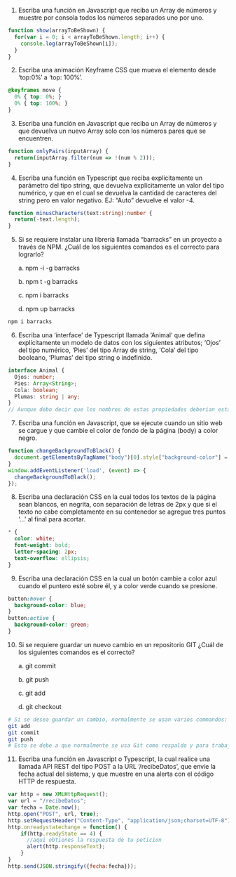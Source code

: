 <style type="text/css">
    .alph { list-style-type: lower-alpha; }
</style>
1. Escriba una función en Javascript que reciba un Array de números y muestre por consola todos los números separados uno por uno.

```Javascript
function show(arrayToBeShown) {
  for(var i = 0; i < arrayToBeShown.length; i++) {
    console.log(arrayToBeShown[i]);
  }
}
```

2. Escriba una animación Keyframe CSS que mueva el elemento desde ‘top:0%’ a ‘top: 100%’.

```css
@keyframes move {
  0% { top: 0%; }
  0% { top: 100%; }
}
```

3. Escriba una función en Javascript que reciba un Array de números y que devuelva un nuevo Array solo con los números pares que se encuentren.

```Javascript
function onlyPairs(inputArray) {
  return(inputArray.filter(num => !(num % 2)));
}
```

4. Escriba una función en Typescript que reciba explícitamente un parámetro del tipo string, que devuelva explícitamente un valor del tipo numérico, y que en el cual se devuelva la cantidad de caracteres del string pero en valor negativo. EJ: “Auto” devuelve el valor -4.

```Typescript
function minusCharacters(text:string):number {
  return(-text.length);
}
```

5. Si se requiere instalar una librería llamada “barracks” en un proyecto a través de NPM. ¿Cuál de los siguientes comandos es el correcto para lograrlo?

    a. npm -i -g barracks

    b. npm t -g barracks

    c. npm i barracks

    d. npm up barracks

```bash
npm i barracks
```

6. Escriba una ‘interface’ de Typescript llamada ‘Animal’ que defina explícitamente un modelo de datos con los siguientes atributos; ‘Ojos’ del tipo numérico, ‘Pies’ del tipo Array de string, ‘Cola’ del tipo booleano, ‘Plumas’ del tipo string o indefinido.

```TypeScript
interface Animal {
  Ojos: number;
  Pies: Array<String>;
  Cola: boolean;
  Plumas: string | any;
}
// Aunque debo decir que los nombres de estas propiedades deberian estar en minúscula, por convención
```

7. Escriba una función en Javascript, que se ejecute cuando un sitio web se cargue y que cambie el color de fondo de la página (body) a color negro.
```Javascript
function changeBackgroundToBlack() {
  document.getElementsByTagName("body")[0].style["background-color"] = "black";
}
window.addEventListener('load', (event) => {
  changeBackgroundToBlack();
});
```
8. Escriba una declaración CSS en la cual todos los textos de la página sean blancos, en negrita, con separación de letras de 2px y que si el texto no cabe completamente en su contenedor se agregue tres puntos ‘...’ al final para acortar.

```css
* {
  color: white;
  font-weight: bold;
  letter-spacing: 2px;
  text-overflow: ellipsis;
}
```

9. Escriba una declaración CSS en la cual un botón cambie a color azul cuando el puntero esté sobre él, y a color verde cuando se presione.

```css
button:hover {
  background-color: blue;
}
button:active {
  background-color: green;
}
```

10. Si se requiere guardar un nuevo cambio en un repositorio GIT ¿Cuál de los siguientes comandos es el correcto?

    a. git commit

    b. git push
    
    c. git add

    d. git checkout

```bash
# Si se desea guardar un cambio, normalmente se usan varios commandos:
git add
git commit
git push
# Esto se debe a que normalmente se usa Git como respaldo y para trabajar en equipo, pero si no hay una copia remota del repositorio, no es necesario el push (Pero no tener un respaldo en casi todos los casos es mala idea).
```

11. Escriba una función en Javascript o Typescript, la cual realice una llamada API REST del tipo POST a la URL ‘/recibeDatos’, que envíe la fecha actual del sistema, y que muestre en una alerta con el código HTTP de respuesta.
```JavaScript
var http = new XMLHttpRequest();
var url = "/recibeDatos";
var fecha = Date.now();
http.open("POST", url, true);
http.setRequestHeader("Content-Type", "application/json;charset=UTF-8");
http.onreadystatechange = function() {
    if(http.readyState == 4) { 
      //aqui obtienes la respuesta de tu peticion
      alert(http.responseText);
    }
}
http.send(JSON.stringify({fecha:fecha}));
```